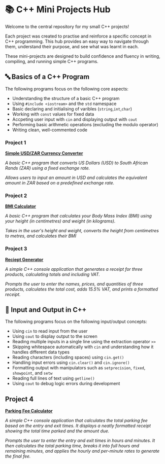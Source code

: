 # 📚 C++ Mini Projects Hub
Welcome to the central repository for my small C++ projects!

Each project was created to practise and reinforce a specific concept in C++ programming. This hub provides an easy way to navigate through them, understand their purpose, and see what was learnt in each.

These mini-projects are designed to build confidence and fluency in writing, compiling, and running simple C++ programs.

## 🔤 Basics of a C++ Program 
The following programs focus on the following core aspects:
* Understanding the structure of a basic C++ program
* Using `#include <iostream>` and the `std` namespace
* Basic declaring and initialising of varibles (`string`,`int`,`char`)
* Working with `const` values for fixed data
* Accpeting user input with `cin` and displaying output with `cout`
* Performing basic arithmetic operations (excluding the modulo operator)
* Writing clean, well-commented code


### Project 1
[**Simple USD/ZAR Currency Converter**](https://github.com/UncleH25/Simple-USD-ZAR-Currency-Converter)

*A basic C++ program that converts US Dollars (USD) to South African Rands (ZAR) using a fixed exchange rate.*

*Allows users to input an amount in USD and calculates the equivalent amount in ZAR based on a predefined exchange rate.*
### Project 2
[**BMI Calculator**](https://github.com/UncleH25/BMI-Calculator)

*A basic C++ program that calculates your Body Mass Index (BMI) using your height (in centimetres) and weight (in kilograms).*

*Takes in the user's height and weight, converts the height from centimetres to metres, and calculates their BMI*
### Project 3
[**Reciept Generator**](https://github.com/UncleH25/Receipt-Generator)

*A simple C++ console application that generates a receipt for three products, calculating totals and including VAT.*

*Prompts the user to enter the names, prices, and quantities of three products, calculates the total cost, adds 15.5% VAT, and prints a formatted receipt.*

## 🧾 Input and Output in C++
The following programs focus on the following input/output concepts:
* Using `cin` to read input from the user
* Using `cout` to display output to the screen
* Reading multiple inputs in a single line using the extraction operator `>>`
* Skipping whitespace automatically with `cin` and understanding how it handles different data types
* Reading characters (including spaces) using `cin.get()`
* Handling input errors using `cin.clear()` and `cin.ignore()`
* Formatting output with manipulators such as `setprecision`, `fixed`, `showpoint`, and `setw`
* Reading full lines of text using `getline()`
* Using `cout` to debug logic errors during development


## Project 4
[**Parking Fee Calculator**](https://github.com/UncleH25/Parking-Fee-Calculator)

*A simple C++ console application that calculates the total parking fee based on the entry and exit times. It displays a neatly formatted receipt showing the total time parked and the amount due.*

*Prompts the user to enter the entry and exit times in hours and minutes. It then calculates the total parking time, breaks it into full hours and remaining minutes, and applies the hourly and per-minute rates to generate the final fee.*
